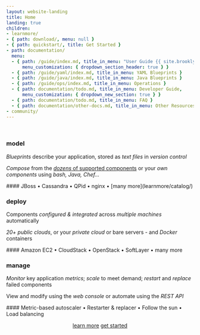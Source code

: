 ```yaml
---
layout: website-landing
title: Home
landing: true
children:
- learnmore/
- { path: download/, menu: null }
- { path: quickstart/, title: Get Started }
- path: documentation/
  menu:
  - { path: /guide/index.md, title_in_menu: "User Guide {{ site.brooklyn-stable-version }}", 
      menu_customization: { dropdown_section_header: true } }
  - { path: /guide/yaml/index.md, title_in_menu: YAML Blueprints }
  - { path: /guide/java/index.md, title_in_menu: Java Blueprints }
  - { path: /guide/ops/index.md, title_in_menu: Operations }
  - { path: documentation/todo.md, title_in_menu: Developer Guide, 
      menu_customization: { dropdown_new_section: true } }
  - { path: documentation/todo.md, title_in_menu: FAQ }
  - { path: documentation/other-docs.md, title_in_menu: Other Resources }
- community/
---
```


<div class="jumbotron">
<div id="apachebrooklynbanner">&nbsp;</div>

<div class="row">
<div class="col-md-4" markdown="1">

### model

*Blueprints* describe your application, stored as *text files* in *version control*

*Compose* from the [*dozens* of supported components](learnmore/catalog/) or your *own components* using *bash, Java, Chef...*

<div class="text-muted" markdown="1">
#### JBoss &bull; Cassandra &bull; QPid &bull; nginx &bull; [many more](learnmore/catalog/)
</div>

</div>
<div class="col-md-4" markdown="1">

### deploy

Components *configured &amp; integrated* across *multiple machines* automatically

*20+ public clouds*, or your *private cloud* or bare servers - and *Docker* containers

<div class="text-muted" markdown="1">
#### Amazon EC2 &bull; CloudStack &bull; OpenStack &bull; SoftLayer &bull; many more
</div>

</div>
<div class="col-md-4" markdown="1">

### manage

*Monitor* key application *metrics*; *scale* to meet demand; *restart* and *replace* failed components

View and modify using the *web console* or automate using the *REST API*

<div class="text-muted" markdown="1">
#### Metric-based autoscaler &bull; Restarter &amp; replacer &bull; Follow the sun &bull; Load balancing 
</div>

</div>
</div><!-- row -->

<div style="text-align: center" markdown="1">

<a class="btn btn-primary btn-lg" role="button" href="learnmore/">learn more</a>
<a class="btn btn-primary btn-lg" role="button" href="quickstart/">get started</a>

</div>

</div><!-- jumbotron -->
